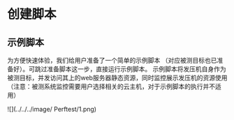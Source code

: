# 创建脚本
## 示例脚本
为方便快速体验，我们给用户准备了一个简单的示例脚本 （对应被测目标也已准备好）。可跳过准备脚本这一步，直接运行示例脚本。
示例脚本将发压机自身作为被测目标，并发访问其上的web服务器静态资源，同时监控展示发压机的资源使用（注意：被测系统监控需要用户选择相关的云主机，对于示例脚本的执行并不适用）

![](../../../image/ Perftest/1.png)
